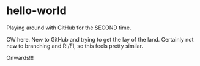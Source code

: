 # hello-world
Playing around with GitHub for the SECOND time.

CW here.  New to GitHub and trying to get the lay of the land.  Certainly not new to branching and RI/FI, so this feels pretty similar.

Onwards!!!
